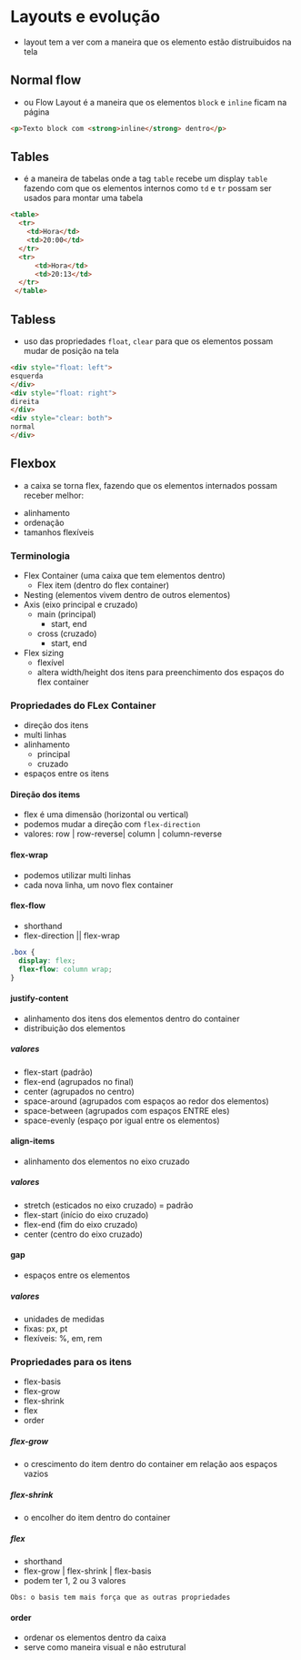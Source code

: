# Layouts e evolução

- layout tem a ver com a maneira que os elemento estão distruibuidos na tela

## Normal flow

- ou Flow Layout é a maneira que os elementos `block` e `inline` ficam na página

```html
<p>Texto block com <strong>inline</strong> dentro</p>
```

## Tables

- é a maneira de tabelas onde a tag `table` recebe um display `table` fazendo com que os elementos internos como `td` e `tr` possam ser usados para montar uma tabela

```html
<table>
  <tr>
    <td>Hora</td>
    <td>20:00</td>
  </tr>
  <tr>
      <td>Hora</td>
      <td>20:13</td>
  </tr>
 </table>
```

## Tabless

* uso das propriedades `float`, `clear` para que os elementos possam mudar de posição na tela

```html
<div style="float: left">
esquerda
</div>
<div style="float: right">
direita
</div>
<div style="clear: both">
normal
</div>
```

## Flexbox

* a caixa se torna flex, fazendo que os elementos internados possam receber melhor:

- alinhamento
- ordenação
- tamanhos flexíveis

### Terminologia

- Flex Container (uma caixa que tem elementos dentro)
  - Flex item (dentro do flex container)
- Nesting (elementos vivem dentro de outros elementos)
- Axis (eixo principal e cruzado)
  - main (principal)
    - start, end
  - cross (cruzado)
    - start, end
- Flex sizing 
  - flexível
  - altera width/height dos itens para preenchimento dos espaços do flex container

### Propriedades do FLex Container

* direção dos itens
* multi linhas
* alinhamento
  * principal
  * cruzado
* espaços entre os itens

#### Direção dos items

* flex é uma dimensão (horizontal ou vertical)
* podemos mudar a direção com `flex-direction`
* valores: row | row-reverse| column | column-reverse

#### flex-wrap

* podemos utilizar multi linhas
* cada nova linha, um novo flex container

#### flex-flow

* shorthand
* flex-direction || flex-wrap

```css
.box {
  display: flex;
  flex-flow: column wrap;
}
```

#### justify-content

* alinhamento dos itens dos elementos dentro do container
* distribuição dos elementos

##### valores

- flex-start (padrão)
- flex-end (agrupados no final)
- center (agrupados no centro)
- space-around (agrupados com espaços ao redor dos elementos)
- space-between (agrupados com espaços ENTRE eles)
- space-evenly (espaço por igual entre os elementos)

#### align-items

* alinhamento dos elementos no eixo cruzado

##### valores

- stretch (esticados no eixo cruzado) = padrão
- flex-start (início do eixo cruzado)
- flex-end (fim do eixo cruzado)
- center (centro do eixo cruzado)

#### gap

* espaços entre os elementos

##### valores

- unidades de medidas
- fixas: px, pt
- flexíveis: %, em, rem

### Propriedades para os itens

- flex-basis
- flex-grow
- flex-shrink
- flex
- order

##### flex-grow

* o crescimento do item dentro do container em relação aos espaços vazios

##### flex-shrink

* o encolher do item dentro do container 

##### flex

* shorthand
* flex-grow | flex-shrink | flex-basis
* podem ter 1, 2 ou 3 valores

`Obs: o basis tem mais força que as outras propriedades`

#### order

* ordenar os elementos dentro da caixa
* serve como maneira visual e não estrutural